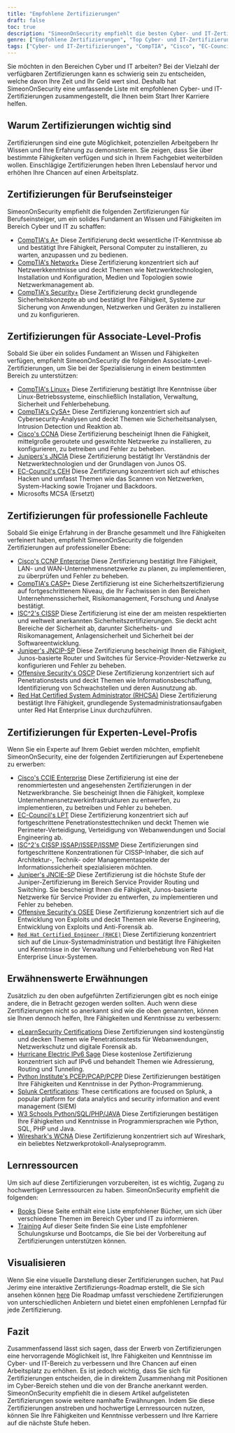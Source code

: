 ```yaml
---
title: "Empfohlene Zertifizierungen"
draft: false
toc: true
description: "SimeonOnSecurity empfiehlt die besten Cyber- und IT-Zertifizierungen für diejenigen, die in den Beruf einsteigen wollen. Die Liste umfasst Zertifizierungen von CompTIA, Cisco, EC-Council, ISC2, Juniper, Microsoft und Offensive Security, mit verschiedenen Kompetenzstufen - Entry, Associate, Professional und Expert. Alle aufgeführten Zertifizierungen stehen in direktem Zusammenhang mit Positionen im Cyber-Bereich und sind für den Kandidaten von großem Nutzen. In der interaktiven Zertifizierungsübersicht finden Sie eine visuelle Darstellung. Lernressourcen wie Bücher und Schulungen sind ebenfalls verfügbar."
genre: ["Empfohlene Zertifizierungen", "Top Cyber- und IT-Zertifizierungen", "Beste Zertifizierungen für Arbeitssuchende", "SimeonOnSecurity-Zertifizierungsempfehlungen", "CompTIA-Zertifizierungen", "Cisco Zertifizierungen", "EC-Council Zertifizierungen", "ISC2-Zertifizierungen", "Juniper-Zertifizierungen", "Microsoft-Zertifizierungen"]
tags: ["Cyber- und IT-Zertifizierungen", "CompTIA", "Cisco", "EC-Council", "ISC2", "Wacholder", "Microsoft", "Offensive Sicherheit", "Berufsanfänger", "Cyber-Fähigkeiten", "Sicherheit", "Linux", "CySA", "CCNA", "JNCIA", "CEH", "MCSA", "CCNP Unternehmen", "CASP", "CISSP", "JNCIP-SP", "OSCP", "RHCSA", "Empfehlungen", "Bücher", "Ausbildung", "interaktiver Fahrplan für die Zertifizierung", "Vernetzung", "Ethisches Hacken", "Penetrationstests", "Systemverwaltung", "IPv6"]
---
```

 Sie möchten in den Bereichen Cyber und IT arbeiten? Bei der Vielzahl der verfügbaren Zertifizierungen kann es schwierig sein zu entscheiden, welche davon Ihre Zeit und Ihr Geld wert sind. Deshalb hat SimeonOnSecurity eine umfassende Liste mit empfohlenen Cyber- und IT-Zertifizierungen zusammengestellt, die Ihnen beim Start Ihrer Karriere helfen.

## Warum Zertifizierungen wichtig sind

Zertifizierungen sind eine gute Möglichkeit, potenziellen Arbeitgebern Ihr Wissen und Ihre Erfahrung zu demonstrieren. Sie zeigen, dass Sie über bestimmte Fähigkeiten verfügen und sich in Ihrem Fachgebiet weiterbilden wollen. Einschlägige Zertifizierungen heben Ihren Lebenslauf hervor und erhöhen Ihre Chancen auf einen Arbeitsplatz.

## Zertifizierungen für Berufseinsteiger

SimeonOnSecurity empfiehlt die folgenden Zertifizierungen für Berufseinsteiger, um ein solides Fundament an Wissen und Fähigkeiten im Bereich Cyber und IT zu schaffen:

- [CompTIA's A+](https://www.comptia.org/certifications/a) Diese Zertifizierung deckt wesentliche IT-Kenntnisse ab und bestätigt Ihre Fähigkeit, Personal Computer zu installieren, zu warten, anzupassen und zu bedienen.
- [CompTIA's Network+](https://www.comptia.org/certifications/network) Diese Zertifizierung konzentriert sich auf Netzwerkkenntnisse und deckt Themen wie Netzwerktechnologien, Installation und Konfiguration, Medien und Topologien sowie Netzwerkmanagement ab.
- [CompTIA's Security+](https://www.comptia.org/certifications/security) Diese Zertifizierung deckt grundlegende Sicherheitskonzepte ab und bestätigt Ihre Fähigkeit, Systeme zur Sicherung von Anwendungen, Netzwerken und Geräten zu installieren und zu konfigurieren.

## Zertifizierungen für Associate-Level-Profis

Sobald Sie über ein solides Fundament an Wissen und Fähigkeiten verfügen, empfiehlt SimeonOnSecurity die folgenden Associate-Level-Zertifizierungen, um Sie bei der Spezialisierung in einem bestimmten Bereich zu unterstützen:

- [CompTIA's Linux+](https://www.comptia.org/certifications/linux) Diese Zertifizierung bestätigt Ihre Kenntnisse über Linux-Betriebssysteme, einschließlich Installation, Verwaltung, Sicherheit und Fehlerbehebung.
- [CompTIA's CySA+](https://www.comptia.org/certifications/cybersecurity-analyst) Diese Zertifizierung konzentriert sich auf Cybersecurity-Analysen und deckt Themen wie Sicherheitsanalysen, Intrusion Detection und Reaktion ab.
- [Cisco's CCNA](https://www.cisco.com/c/en/us/training-events/training-certifications/certifications/associate/ccna.html) Diese Zertifizierung bescheinigt Ihnen die Fähigkeit, mittelgroße geroutete und geswitchte Netzwerke zu installieren, zu konfigurieren, zu betreiben und Fehler zu beheben.
- [Junipers's JNCIA](https://www.juniper.net/us/en/training/certification/certification-tracks/sp-routing-switching-track?tab=jnciajunos) Diese Zertifizierung bestätigt Ihr Verständnis der Netzwerktechnologien und der Grundlagen von Junos OS.
- [EC-Council's CEH](https://www.eccouncil.org/programs/certified-ethical-hacker-ceh/) Diese Zertifizierung konzentriert sich auf ethisches Hacken und umfasst Themen wie das Scannen von Netzwerken, System-Hacking sowie Trojaner und Backdoors.
- Microsofts MCSA (Ersetzt)

## Zertifizierungen für professionelle Fachleute

Sobald Sie einige Erfahrung in der Branche gesammelt und Ihre Fähigkeiten verfeinert haben, empfiehlt SimeonOnSecurity die folgenden Zertifizierungen auf professioneller Ebene:

- [Cisco's CCNP Enterprise](https://www.cisco.com/c/en/us/training-events/training-certifications/certifications/professional/ccnp-enterprise.html) Diese Zertifizierung bestätigt Ihre Fähigkeit, LAN- und WAN-Unternehmensnetzwerke zu planen, zu implementieren, zu überprüfen und Fehler zu beheben.
- [CompTIA's CASP+](https://www.comptia.org/certifications/comptia-advanced-security-practitioner) Diese Zertifizierung ist eine Sicherheitszertifizierung auf fortgeschrittenem Niveau, die Ihr Fachwissen in den Bereichen Unternehmenssicherheit, Risikomanagement, Forschung und Analyse bestätigt.
- [ISC^2's CISSP](https://www.isc2.org/Certifications/CISSP#) Diese Zertifizierung ist eine der am meisten respektierten und weltweit anerkannten Sicherheitszertifizierungen. Sie deckt acht Bereiche der Sicherheit ab, darunter Sicherheits- und Risikomanagement, Anlagensicherheit und Sicherheit bei der Softwareentwicklung.
- [Juniper's JNCIP-SP](https://www.juniper.net/us/en/training/certification/certification-tracks/sp-routing-switching-track?tab=jncip-sp) Diese Zertifizierung bescheinigt Ihnen die Fähigkeit, Junos-basierte Router und Switches für Service-Provider-Netzwerke zu konfigurieren und Fehler zu beheben.
- [Offensive Security's OSCP](https://www.offensive-security.com/pwk-oscp/) Diese Zertifizierung konzentriert sich auf Penetrationstests und deckt Themen wie Informationsbeschaffung, Identifizierung von Schwachstellen und deren Ausnutzung ab.
- [Red Hat Certified System Administrator (RHCSA)](https://www.redhat.com/en/services/certification/rhcsa) Diese Zertifizierung bestätigt Ihre Fähigkeit, grundlegende Systemadministrationsaufgaben unter Red Hat Enterprise Linux durchzuführen.

## Zertifizierungen für Experten-Level-Profis

Wenn Sie ein Experte auf Ihrem Gebiet werden möchten, empfiehlt SimeonOnSecurity, eine der folgenden Zertifizierungen auf Expertenebene zu erwerben:

- [Cisco's CCIE Enterprise](https://www.cisco.com/c/en/us/training-events/training-certifications/certifications/expert/ccie-enterprise-infrastructure.html) Diese Zertifizierung ist eine der renommiertesten und angesehensten Zertifizierungen in der Netzwerkbranche. Sie bescheinigt Ihnen die Fähigkeit, komplexe Unternehmensnetzwerkinfrastrukturen zu entwerfen, zu implementieren, zu betreiben und Fehler zu beheben.
- [EC-Council's LPT](https://www.eccouncil.org/programs/licensed-penetration-tester-lpt-master/) Diese Zertifizierung konzentriert sich auf fortgeschrittene Penetrationstesttechniken und deckt Themen wie Perimeter-Verteidigung, Verteidigung von Webanwendungen und Social Engineering ab.
- [ISC^2's CISSP ISSAP/ISSEP/ISSMP](https://www.isc2.org/Certifications/CISSP-Concentrations) Diese Zertifizierungen sind fortgeschrittene Konzentrationen für CISSP-Inhaber, die sich auf Architektur-, Technik- oder Managementaspekte der Informationssicherheit spezialisieren möchten.
- [Juniper's JNCIE-SP](https://www.juniper.net/us/en/training/certification/certification-tracks/sp-routing-switching-track?tab=jnciesp) Diese Zertifizierung ist die höchste Stufe der Juniper-Zertifizierung im Bereich Service Provider Routing und Switching. Sie bescheinigt Ihnen die Fähigkeit, Junos-basierte Netzwerke für Service Provider zu entwerfen, zu implementieren und Fehler zu beheben.
- [Offensive Security's OSEE](https://www.offensive-security.com/awe-osee/) Diese Zertifizierung konzentriert sich auf die Entwicklung von Exploits und deckt Themen wie Reverse Engineering, Entwicklung von Exploits und Anti-Forensik ab.
- [`Red Hat Certified Engineer (RHCE)`](https://www.redhat.com/en/services/certification/rhce) Diese Zertifizierung konzentriert sich auf die Linux-Systemadministration und bestätigt Ihre Fähigkeiten und Kenntnisse in der Verwaltung und Fehlerbehebung von Red Hat Enterprise Linux-Systemen.

## Erwähnenswerte Erwähnungen

Zusätzlich zu den oben aufgeführten Zertifizierungen gibt es noch einige andere, die in Betracht gezogen werden sollten. Auch wenn diese Zertifizierungen nicht so anerkannt sind wie die oben genannten, können sie Ihnen dennoch helfen, Ihre Fähigkeiten und Kenntnisse zu verbessern:

- [eLearnSecurity Certifications](https://elearnsecurity.com/) Diese Zertifizierungen sind kostengünstig und decken Themen wie Penetrationstests für Webanwendungen, Netzwerkschutz und digitale Forensik ab.
- [Hurricane Electric IPv6 Sage](https://ipv6.he.net/certification/) Diese kostenlose Zertifizierung konzentriert sich auf IPv6 und behandelt Themen wie Adressierung, Routing und Tunneling.
- [Python Institute's PCEP/PCAP/PCPP](https://pythoninstitute.org/certification/) Diese Zertifizierungen bestätigen Ihre Fähigkeiten und Kenntnisse in der Python-Programmierung.
- [Splunk Certifications](https://www.splunk.com/en_us/training.html): These certifications are focused on Splunk, a popular platform for data analytics and security information and event management (SIEM)
- [W3 Schools Python/SQL/PHP/JAVA](https://www.w3schools.com/CERT/default.asp) Diese Zertifizierungen bestätigen Ihre Fähigkeiten und Kenntnisse in Programmiersprachen wie Python, SQL, PHP und Java.
- [Wireshark's WCNA](https://www.wcnacertification.com/) Diese Zertifizierung konzentriert sich auf Wireshark, ein beliebtes Netzwerkprotokoll-Analyseprogramm.

## Lernressourcen

Um sich auf diese Zertifizierungen vorzubereiten, ist es wichtig, Zugang zu hochwertigen Lernressourcen zu haben. SimeonOnSecurity empfiehlt die folgenden:

- [Books](https://simeononsecurity.ch/recommendations/books/) Diese Seite enthält eine Liste empfohlener Bücher, um sich über verschiedene Themen im Bereich Cyber und IT zu informieren.
- [Training](https://simeononsecurity.ch/recommendations/learning_resources/) Auf dieser Seite finden Sie eine Liste empfohlener Schulungskurse und Bootcamps, die Sie bei der Vorbereitung auf Zertifizierungen unterstützen können.

## Visualisieren

Wenn Sie eine visuelle Darstellung dieser Zertifizierungen suchen, hat Paul Jerimy eine interaktive Zertifizierungs-Roadmap erstellt, die Sie sich ansehen können [here](https://pauljerimy.com/security-certification-roadmap/) Die Roadmap umfasst verschiedene Zertifizierungen von unterschiedlichen Anbietern und bietet einen empfohlenen Lernpfad für jede Zertifizierung.

## Fazit

Zusammenfassend lässt sich sagen, dass der Erwerb von Zertifizierungen eine hervorragende Möglichkeit ist, Ihre Fähigkeiten und Kenntnisse im Cyber- und IT-Bereich zu verbessern und Ihre Chancen auf einen Arbeitsplatz zu erhöhen. Es ist jedoch wichtig, dass Sie sich für Zertifizierungen entscheiden, die in direktem Zusammenhang mit Positionen im Cyber-Bereich stehen und die von der Branche anerkannt werden. SimeonOnSecurity empfiehlt die in diesem Artikel aufgelisteten Zertifizierungen sowie weitere namhafte Erwähnungen. Indem Sie diese Zertifizierungen anstreben und hochwertige Lernressourcen nutzen, können Sie Ihre Fähigkeiten und Kenntnisse verbessern und Ihre Karriere auf die nächste Stufe heben.
